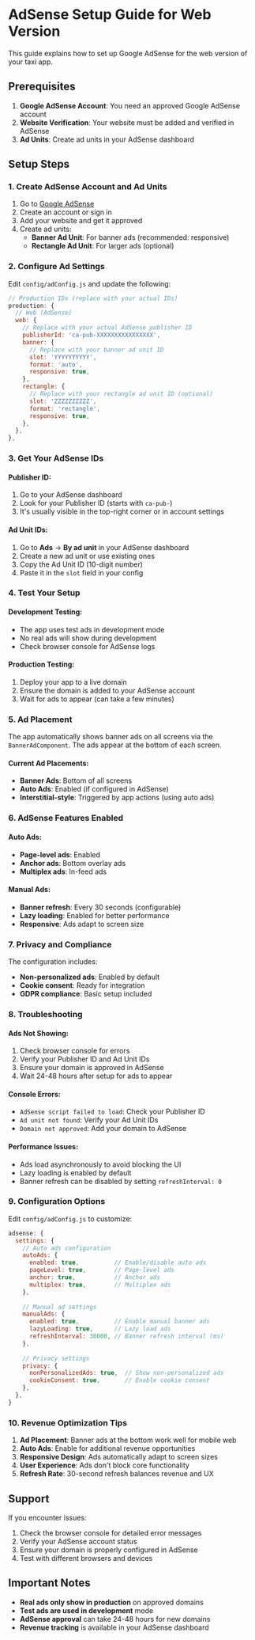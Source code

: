 # AdSense Setup Guide for Web Version

This guide explains how to set up Google AdSense for the web version of your taxi app.

## Prerequisites

1. **Google AdSense Account**: You need an approved Google AdSense account
2. **Website Verification**: Your website must be added and verified in AdSense
3. **Ad Units**: Create ad units in your AdSense dashboard

## Setup Steps

### 1. Create AdSense Account and Ad Units

1. Go to [Google AdSense](https://www.google.com/adsense/)
2. Create an account or sign in
3. Add your website and get it approved
4. Create ad units:
   - **Banner Ad Unit**: For banner ads (recommended: responsive)
   - **Rectangle Ad Unit**: For larger ads (optional)

### 2. Configure Ad Settings

Edit `config/adConfig.js` and update the following:

```javascript
// Production IDs (replace with your actual IDs)
production: {
  // Web (AdSense)
  web: {
    // Replace with your actual AdSense publisher ID
    publisherId: 'ca-pub-XXXXXXXXXXXXXXXX',
    banner: {
      // Replace with your banner ad unit ID
      slot: 'YYYYYYYYYY',
      format: 'auto',
      responsive: true,
    },
    rectangle: {
      // Replace with your rectangle ad unit ID (optional)
      slot: 'ZZZZZZZZZZ',
      format: 'rectangle',
      responsive: true,
    },
  },
},
```

### 3. Get Your AdSense IDs

#### Publisher ID:
1. Go to your AdSense dashboard
2. Look for your Publisher ID (starts with `ca-pub-`)
3. It's usually visible in the top-right corner or in account settings

#### Ad Unit IDs:
1. Go to **Ads** → **By ad unit** in your AdSense dashboard
2. Create a new ad unit or use existing ones
3. Copy the Ad Unit ID (10-digit number)
4. Paste it in the `slot` field in your config

### 4. Test Your Setup

#### Development Testing:
- The app uses test ads in development mode
- No real ads will show during development
- Check browser console for AdSense logs

#### Production Testing:
1. Deploy your app to a live domain
2. Ensure the domain is added to your AdSense account
3. Wait for ads to appear (can take a few minutes)

### 5. Ad Placement

The app automatically shows banner ads on all screens via the `BannerAdComponent`. The ads appear at the bottom of each screen.

#### Current Ad Placements:
- **Banner Ads**: Bottom of all screens
- **Auto Ads**: Enabled (if configured in AdSense)
- **Interstitial-style**: Triggered by app actions (using auto ads)

### 6. AdSense Features Enabled

#### Auto Ads:
- **Page-level ads**: Enabled
- **Anchor ads**: Bottom overlay ads
- **Multiplex ads**: In-feed ads

#### Manual Ads:
- **Banner refresh**: Every 30 seconds (configurable)
- **Lazy loading**: Enabled for better performance
- **Responsive**: Ads adapt to screen size

### 7. Privacy and Compliance

The configuration includes:
- **Non-personalized ads**: Enabled by default
- **Cookie consent**: Ready for integration
- **GDPR compliance**: Basic setup included

### 8. Troubleshooting

#### Ads Not Showing:
1. Check browser console for errors
2. Verify your Publisher ID and Ad Unit IDs
3. Ensure your domain is approved in AdSense
4. Wait 24-48 hours after setup for ads to appear

#### Console Errors:
- `AdSense script failed to load`: Check your Publisher ID
- `Ad unit not found`: Verify your Ad Unit IDs
- `Domain not approved`: Add your domain to AdSense

#### Performance Issues:
- Ads load asynchronously to avoid blocking the UI
- Lazy loading is enabled by default
- Banner refresh can be disabled by setting `refreshInterval: 0`

### 9. Configuration Options

Edit `config/adConfig.js` to customize:

```javascript
adsense: {
  settings: {
    // Auto ads configuration
    autoAds: {
      enabled: true,          // Enable/disable auto ads
      pageLevel: true,        // Page-level ads
      anchor: true,           // Anchor ads
      multiplex: true,        // Multiplex ads
    },
    
    // Manual ad settings
    manualAds: {
      enabled: true,          // Enable manual banner ads
      lazyLoading: true,      // Lazy load ads
      refreshInterval: 30000, // Banner refresh interval (ms)
    },
    
    // Privacy settings
    privacy: {
      nonPersonalizedAds: true,  // Show non-personalized ads
      cookieConsent: true,       // Enable cookie consent
    },
  },
}
```

### 10. Revenue Optimization Tips

1. **Ad Placement**: Banner ads at the bottom work well for mobile web
2. **Auto Ads**: Enable for additional revenue opportunities
3. **Responsive Design**: Ads automatically adapt to screen sizes
4. **User Experience**: Ads don't block core functionality
5. **Refresh Rate**: 30-second refresh balances revenue and UX

## Support

If you encounter issues:
1. Check the browser console for detailed error messages
2. Verify your AdSense account status
3. Ensure your domain is properly configured in AdSense
4. Test with different browsers and devices

## Important Notes

- **Real ads only show in production** on approved domains
- **Test ads are used in development** mode
- **AdSense approval** can take 24-48 hours for new domains
- **Revenue tracking** is available in your AdSense dashboard
